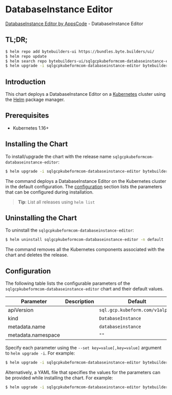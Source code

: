 # DatabaseInstance Editor

[DatabaseInstance Editor by AppsCode](https://byte.builders) - DatabaseInstance Editor

## TL;DR;

```bash
$ helm repo add bytebuilders-ui https://bundles.byte.builders/ui/
$ helm repo update
$ helm search repo bytebuilders-ui/sqlgcpkubeformcom-databaseinstance-editor --version=v0.4.17
$ helm upgrade -i sqlgcpkubeformcom-databaseinstance-editor bytebuilders-ui/sqlgcpkubeformcom-databaseinstance-editor -n default --create-namespace --version=v0.4.17
```

## Introduction

This chart deploys a DatabaseInstance Editor on a [Kubernetes](http://kubernetes.io) cluster using the [Helm](https://helm.sh) package manager.

## Prerequisites

- Kubernetes 1.16+

## Installing the Chart

To install/upgrade the chart with the release name `sqlgcpkubeformcom-databaseinstance-editor`:

```bash
$ helm upgrade -i sqlgcpkubeformcom-databaseinstance-editor bytebuilders-ui/sqlgcpkubeformcom-databaseinstance-editor -n default --create-namespace --version=v0.4.17
```

The command deploys a DatabaseInstance Editor on the Kubernetes cluster in the default configuration. The [configuration](#configuration) section lists the parameters that can be configured during installation.

> **Tip**: List all releases using `helm list`

## Uninstalling the Chart

To uninstall the `sqlgcpkubeformcom-databaseinstance-editor`:

```bash
$ helm uninstall sqlgcpkubeformcom-databaseinstance-editor -n default
```

The command removes all the Kubernetes components associated with the chart and deletes the release.

## Configuration

The following table lists the configurable parameters of the `sqlgcpkubeformcom-databaseinstance-editor` chart and their default values.

|     Parameter      | Description |                  Default                   |
|--------------------|-------------|--------------------------------------------|
| apiVersion         |             | <code>sql.gcp.kubeform.com/v1alpha1</code> |
| kind               |             | <code>DatabaseInstance</code>              |
| metadata.name      |             | <code>databaseinstance</code>              |
| metadata.namespace |             | <code>""</code>                            |


Specify each parameter using the `--set key=value[,key=value]` argument to `helm upgrade -i`. For example:

```bash
$ helm upgrade -i sqlgcpkubeformcom-databaseinstance-editor bytebuilders-ui/sqlgcpkubeformcom-databaseinstance-editor -n default --create-namespace --version=v0.4.17 --set apiVersion=sql.gcp.kubeform.com/v1alpha1
```

Alternatively, a YAML file that specifies the values for the parameters can be provided while
installing the chart. For example:

```bash
$ helm upgrade -i sqlgcpkubeformcom-databaseinstance-editor bytebuilders-ui/sqlgcpkubeformcom-databaseinstance-editor -n default --create-namespace --version=v0.4.17 --values values.yaml
```
